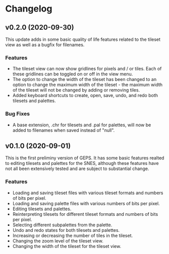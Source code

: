 # Changelog

## v0.2.0 (2020-09-30)
This update adds in some basic quality of life features related to the tileset view as well as a bugfix for filenames.

### Features
* The tileset view can now show gridlines for pixels and / or tiles. Each of these gridlines can be toggled on or off in the view menu.
* The option to change the width of the tileset has been changed to an option to change the maximum width of the tileset - the maximum width of the tileset will not be changed by adding or removing tiles.
* Added keyboard shortcuts to create, open, save, undo, and redo both tilesets and palettes.

### Bug Fixes
* A base extension, .chr for tilesets and .pal for palettes, will now be added to filenames when saved instead of "null".

## v0.1.0 (2020-09-01)
This is the first preliminy version of GEPS. It has some basic features realted to editing tilesets and palettes for the SNES, although these features have not all been extensively tested and are subject to substantial change.

### Features
* Loading and saving tileset files with various tileset formats and numbers of bits per pixel.
* Loading and saving palette files with various numbers of bits per pixel.
* Editing tilesets and palettes.
* Reinterpreting tilesets for different tileset formats and numbers of bits per pixel.
* Selecting different subpalettes from the palette.
* Undo and redo states for both tilesets and palettes.
* Increasing or decreasing the number of tiles in the tileset.
* Changing the zoom level of the tileset view.
* Changing the width of the tileset for the tileset view.
